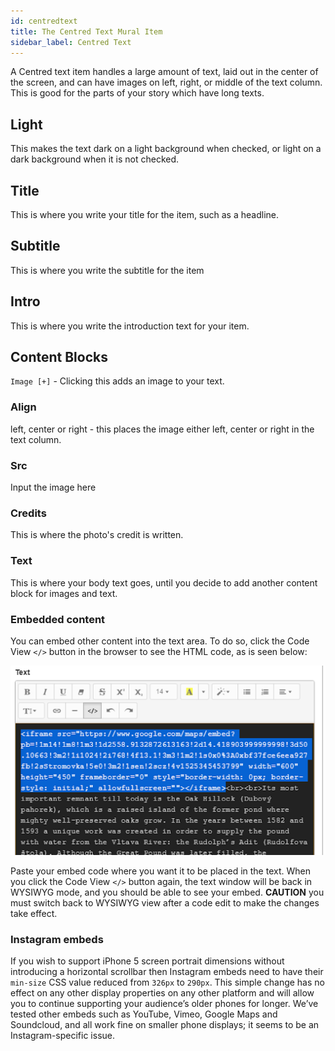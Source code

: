 ```yaml
---
id: centredtext
title: The Centred Text Mural Item
sidebar_label: Centred Text
---
```


A Centred text item handles a large amount of text, laid out in the center of the screen, and can have images on left, right, or middle of the text column. This is good for the parts of your story which have long texts.

## Light

This makes the text dark on a light background when checked, or light on a dark background when it is not checked.

## Title

This is where you write your title for the item, such as a headline.

## Subtitle

This is where you write the subtitle for the item

## Intro

This is where you write the introduction text for your item.

## Content Blocks

`Image [+]` - Clicking this adds an image to your text.

### Align

left, center or right - this places the image either left, center or right in the text column.

### Src

Input the image here

### Credits

This is where the photo's credit is written.

### Text

This is where your body text goes, until you decide to add another content block for images and text.

### Embedded content

You can embed other content into the text area. To do so, click the Code View `</>` button in the browser to see the HTML code, as is seen below:

![alt text](assets/centredtext_embed.png "Google maps embed iframe")

Paste your embed code where you want it to be placed in the text. When you click the Code View `</>` button again, the text window will be back in WYSIWYG mode, and you should be able to see your embed. **CAUTION** you must switch back to WYSIWYG view after a code edit to make the changes take effect.

### Instagram embeds

If you wish to support iPhone 5 screen portrait dimensions without introducing a horizontal scrollbar then Instagram embeds need to have their `min-size` CSS value reduced from `326px` to `290px`. This simple change has no effect on any other display properties on any other platform and will allow you to continue supporting your audience’s older phones for longer. We’ve tested other embeds such as YouTube, Vimeo, Google Maps and Soundcloud, and all work fine on smaller phone displays; it seems to be an Instagram-specific issue.
